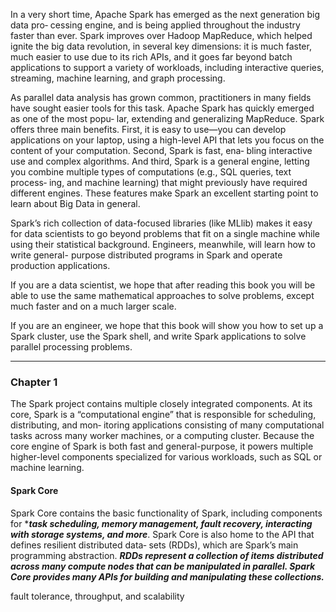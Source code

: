 In a very short time, Apache Spark has emerged as the next generation big data pro‐
cessing engine, and is being applied throughout the industry faster than ever. Spark
improves over Hadoop MapReduce, which helped ignite the big data revolution, in
several key dimensions: it is much faster, much easier to use due to its rich APIs, and
it goes far beyond batch applications to support a variety of workloads, including
interactive queries, streaming, machine learning, and graph processing.


As parallel data analysis has grown common, practitioners in many fields have sought
easier tools for this task. Apache Spark has quickly emerged as one of the most popu‐
lar, extending and generalizing MapReduce. Spark offers three main benefits. First, it
is easy to use—you can develop applications on your laptop, using a high-level API
that lets you focus on the content of your computation. Second, Spark is fast, ena‐
bling interactive use and complex algorithms. And third, Spark is a general engine,
letting you combine multiple types of computations (e.g., SQL queries, text process‐
ing, and machine learning) that might previously have required different engines.
These features make Spark an excellent starting point to learn about Big Data in
general.


Spark’s rich collection of data-focused libraries (like MLlib) makes it easy
for data scientists to go beyond problems that fit on a single machine while using
their statistical background. Engineers, meanwhile, will learn how to write general-
purpose distributed programs in Spark and operate production applications.

If you are a data scientist, we hope that after reading this book you
will be able to use the same mathematical approaches to solve problems, except much
faster and on a much larger scale.


If you are an engineer, we
hope that this book will show you how to set up a Spark cluster, use the Spark shell,
and write Spark applications to solve parallel processing problems.

----------------------------------------------------------------------------------------------

### Chapter 1

The Spark project contains multiple closely integrated components. At its core, Spark
is a “computational engine” that is responsible for scheduling, distributing, and mon‐
itoring applications consisting of many computational tasks across many worker
machines, or a computing cluster. Because the core engine of Spark is both fast and
general-purpose, it powers multiple higher-level components specialized for various
workloads, such as SQL or machine learning.


#### Spark Core
Spark Core contains the basic functionality of Spark, including components for ****task
scheduling, memory management, fault recovery, interacting with storage systems,
and more***. Spark Core is also home to the API that defines resilient distributed data‐
sets (RDDs), which are Spark’s main programming abstraction. ***RDDs represent a
collection of items distributed across many compute nodes that can be manipulated
in parallel. Spark Core provides many APIs for building and manipulating these
collections.***

fault tolerance, throughput, and scalability






